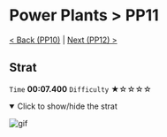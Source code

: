 # Power Plants > PP11

[< Back (PP10)](https://github.com/Doublevil/scbspeedrun/blob/main/levels/pp/PP10.md) | [Next (PP12) >](https://github.com/Doublevil/scbspeedrun/blob/main/levels/pp/PP12.md)

## Strat

`Time` **00:07.400** `Difficulty` ★☆☆☆☆
<details open>
  <summary>Click to show/hide the strat</summary>

  ![gif](https://github.com/Doublevil/scbspeedrun/blob/main/media/levels/pp/PP11_Strat.webp)
</details>
